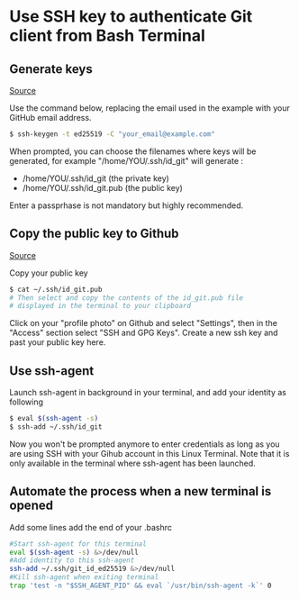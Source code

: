 # Use SSH key to authenticate Git client from Bash Terminal

## Generate keys
[Source](https://docs.github.com/en/authentication/connecting-to-github-with-ssh/generating-a-new-ssh-key-and-adding-it-to-the-ssh-agent)

Use the command below, replacing the email used in the example with your GitHub email address.

```bash
$ ssh-keygen -t ed25519 -C "your_email@example.com"
```

When prompted, you can choose the filenames where keys will be generated, for example "/home/YOU/.ssh/id_git" will generate :
- /home/YOU/.ssh/id_git (the private key)
- /home/YOU/.ssh/id_git.pub (the public key)

Enter a passprhase is not mandatory but highly recommended.

## Copy the public key to Github

[Source](https://docs.github.com/en/authentication/connecting-to-github-with-ssh/adding-a-new-ssh-key-to-your-github-account)

Copy your public key
```bash
$ cat ~/.ssh/id_git.pub
# Then select and copy the contents of the id_git.pub file
# displayed in the terminal to your clipboard
``` 

Click on your "profile photo" on Github and select "Settings", then in the "Access" section select "SSH and GPG Keys".
Create a new ssh key and past your public key here.


## Use ssh-agent

Launch ssh-agent in background in your terminal, and add your identity as following

```bash
$ eval $(ssh-agent -s)
$ ssh-add ~/.ssh/id_git
```

Now you won't be prompted anymore to enter credentials as long as you are using SSH with your Gihub account in this Linux Terminal.
Note that it is only available in the terminal where ssh-agent has been launched.

## Automate the process when a new terminal is opened

Add some lines add the end of your .bashrc
```bash
#Start ssh-agent for this terminal
eval $(ssh-agent -s) &>/dev/null
#Add identity to this ssh-agent
ssh-add ~/.ssh/git_id_ed25519 &>/dev/null
#Kill ssh-agent when exiting terminal
trap 'test -n "$SSH_AGENT_PID" && eval `/usr/bin/ssh-agent -k`' 0
```


